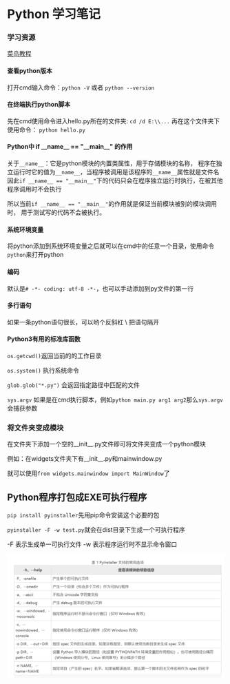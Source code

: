 # Python 学习笔记

### 学习资源
[菜鸟教程](https://www.runoob.com/python3/python3-tutorial.html)

#### 查看python版本
打开cmd输入命令：`python -V` 或者 `python --version`

#### 在终端执行python脚本
先在cmd使用命令进入hello.py所在的文件夹: `cd /d E:\\...`
再在这个文件夹下使用命令： `python hello.py`

#### Python中 if \_\_name__ == "\_\_main__" 的作用
关于`__name__`：它是python模块的内置类属性，用于存储模块的名称，
程序在独立运行时它的值为`__name__`，当程序被调用是该程序的`__name__`属性就是文件名
因此`if __name__ == "__main__"`下的代码只会在程序独立运行时执行，在被其他程序调用时不会执行

所以当前`if __name__ == "__main__"`的作用就是保证当前模块被别的模块调用时，
用于测试写的代码不会被执行。

#### 系统环境变量
将python添加到系统环境变量之后就可以在cmd中的任意一个目录，使用命令`python`来打开python

#### 编码 
默认是`# -*- coding: utf-8 -*-`，也可以手动添加到py文件的第一行

#### 多行语句
如果一条python语句很长，可以哟个反斜杠 \ 把语句隔开

#### Python3有用的标准库函数
`os.getcwd()`返回当前的的工作目录

`os.system()` 执行系统命令

`glob.glob("*.py")` 会返回指定路径中匹配的文件

`sys.argv` 如果是在cmd执行脚本，例如`python main.py arg1 arg2`那么`sys.argv`会捕获参数

### 将文件夹变成模块
在文件夹下添加一个空的__init__.py文件即可将文件夹变成一个python模块

例如：在widgets文件夹下有__init__.py和mainwindow.py

就可以使用`from widgets.mainwindow import MainWindow`了


## Python程序打包成EXE可执行程序
`pip install pyinstaller`先用pip命令安装这个必要的包

`pyinstaller -F -w test.py`就会在dist目录下生成一个可执行程序

-F 表示生成单一可执行文件 -w 表示程序运行时不显示命令窗口

![](https://github.com/RamboKingder/Python-notes-and-utils/blob/main/images/pyinstaller.PNG)

